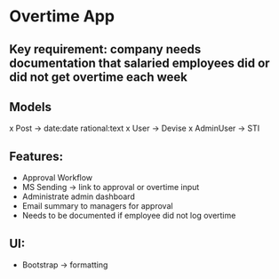 # Overtime App

## Key requirement: company needs documentation that salaried employees did or did not get overtime each week

## Models
x Post -> date:date rational:text
x User -> Devise
x AdminUser -> STI

## Features:
- Approval Workflow
- MS Sending -> link to approval or overtime input
- Administrate admin dashboard
- Email summary to managers for approval
- Needs to be documented if employee did not log overtime

## UI:
- Bootstrap -> formatting
